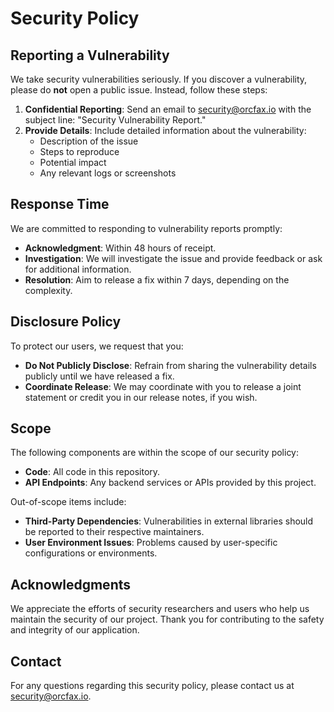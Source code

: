 # Security Policy

## Reporting a Vulnerability

We take security vulnerabilities seriously. If you discover a vulnerability, please do **not** open a public issue. Instead, follow these steps:

1. **Confidential Reporting**: Send an email to [security@orcfax.io](mailto:security@orcfax.io) with the subject line: "Security Vulnerability Report."
2. **Provide Details**: Include detailed information about the vulnerability:
   - Description of the issue
   - Steps to reproduce
   - Potential impact
   - Any relevant logs or screenshots

## Response Time

We are committed to responding to vulnerability reports promptly:

- **Acknowledgment**: Within 48 hours of receipt.
- **Investigation**: We will investigate the issue and provide feedback or ask for additional information.
- **Resolution**: Aim to release a fix within 7 days, depending on the complexity.

## Disclosure Policy

To protect our users, we request that you:

- **Do Not Publicly Disclose**: Refrain from sharing the vulnerability details publicly until we have released a fix.
- **Coordinate Release**: We may coordinate with you to release a joint statement or credit you in our release notes, if you wish.

## Scope

The following components are within the scope of our security policy:

- **Code**: All code in this repository.
- **API Endpoints**: Any backend services or APIs provided by this project.

Out-of-scope items include:

- **Third-Party Dependencies**: Vulnerabilities in external libraries should be reported to their respective maintainers.
- **User Environment Issues**: Problems caused by user-specific configurations or environments.

## Acknowledgments

We appreciate the efforts of security researchers and users who help us maintain the security of our project. Thank you for contributing to the safety and integrity of our application.

## Contact

For any questions regarding this security policy, please contact us at [security@orcfax.io](mailto:security@orcfax.io).
